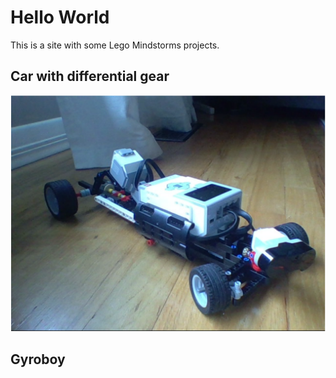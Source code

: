 # Hello World

This is a site with some Lego Mindstorms projects.

## Car with differential gear
![car](images/car_with_differential_gear.png)

## Gyroboy
